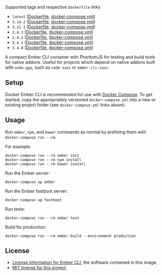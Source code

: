 Supported tags and respective `Dockerfile` links

* `latest` ([Dockerfile](https://github.com/randallmorey/docker-ember-cli/blob/master/Dockerfile), [docker-compose.yml](https://github.com/randallmorey/docker-ember-cli/blob/master/docker-compose.yml))
* `2.14.2` ([Dockerfile](https://github.com/randallmorey/docker-ember-cli/blob/2.14.2/Dockerfile), [docker-compose.yml](https://github.com/randallmorey/docker-ember-cli/blob/2.14.2/docker-compose.yml))
* `2.11.1` ([Dockerfile](https://github.com/randallmorey/docker-ember-cli/blob/2.11.1/Dockerfile), [docker-compose.yml](https://github.com/randallmorey/docker-ember-cli/blob/2.11.1/docker-compose.yml))
* `2.4.3` ([Dockerfile](https://github.com/randallmorey/docker-ember-cli/blob/2.4.3/Dockerfile), [docker-compose.yml](https://github.com/randallmorey/docker-ember-cli/blob/2.4.3/docker-compose.yml))
* `2.4.2` ([Dockerfile](https://github.com/randallmorey/docker-ember-cli/blob/2.4.2/Dockerfile), [docker-compose.yml](https://github.com/randallmorey/docker-ember-cli/blob/2.4.2/docker-compose.yml))
* `2.4.1` ([Dockerfile](https://github.com/randallmorey/docker-ember-cli/blob/2.4.1/Dockerfile), [docker-compose.yml](https://github.com/randallmorey/docker-ember-cli/blob/2.4.1/docker-compose.yml))
* `2.4.0` ([Dockerfile](https://github.com/randallmorey/docker-ember-cli/blob/2.4.0/Dockerfile), [docker-compose.yml](https://github.com/randallmorey/docker-ember-cli/blob/2.4.0/docker-compose.yml))

A compact Ember CLI container with PhantomJS for testing and build tools for
native addons.  Useful for projects which depend on native addons built with
`node-gyp`, such as `node-sass` or `ember-cli-sass`.


## Setup

Docker Ember CLI is recommended for use with
[Docker Compose](https://docs.docker.com/compose/).
To get started, copy the appropriately versioned `docker-compose.yml` into a
new or existing project folder (see `docker-compose.yml` links above).


## Usage

Run `ember`, `npm`, and `bower` commands as normal by prefixing them
with `docker-compose run --rm`.

For example:
```
docker-compose run --rm ember init
docker-compose run --rm npm install
docker-compose run --rm bower install
```

Run the Ember server:
```
docker-compose up ember
```

Run the Ember fastboot server:
```
docker-compose up fastboot
```

Run tests:
```
docker-compose run --rm ember test
```

Build for production:
```
docker-compose run --rm ember build --environment production
```


## License

* [License information for Ember CLI](https://github.com/ember-cli/ember-cli/blob/master/LICENSE.md), the software contained in this image.
* [MIT license for this project](https://github.com/randallmorey/docker-ember-cli/blob/master/LICENSE.md).
